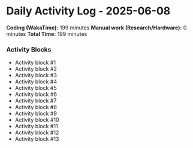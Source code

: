 # Daily Activity Log - 2025-06-08

**Coding (WakaTime):** 199 minutes
**Manual work (Research/Hardware):** 0 minutes
**Total Time:** 199 minutes

### Activity Blocks
- Activity block #1
- Activity block #2
- Activity block #3
- Activity block #4
- Activity block #5
- Activity block #6
- Activity block #7
- Activity block #8
- Activity block #9
- Activity block #10
- Activity block #11
- Activity block #12
- Activity block #13
